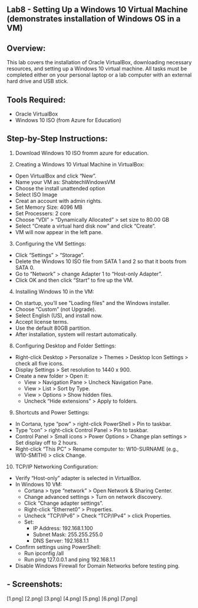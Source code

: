 ## Lab8 - Setting Up a Windows 10 Virtual Machine (demonstrates installation of Windows OS in a VM)

## Overview:
This lab covers the installation of Oracle VirtualBox, downloading necessary resources, and setting up a Windows 10 virtual machine. All tasks must be completed either on your personal laptop or a lab computer with an external hard drive and USB stick.

## Tools Required:
- Oracle VirtualBox
- Windows 10 ISO (from Azure for Education)

## Step-by-Step Instructions:

1. Download Windows 10 ISO fromm azure for education.

2. Creating a Windows 10 Virtual Machine in VirtualBox:
- Open VirtualBox and click “New”.
- Name your VM as: ShabtechWindowsVM
- Choose the install unattended option
- Select ISO Image
- Creat an account with admin rights.
- Set Memory Size: 4096 MB
- Set Processers: 2 core
- Choose “VDI” > “Dynamically Allocated” > set size to 80.00 GB
- Select “Create a virtual hard disk now” and click “Create”.
- VM will now appear in the left pane.

3. Configuring the VM Settings:
- Click “Settings” > “Storage”.
- Delete the Windows 10 ISO file from SATA 1 and 2 so that it boots from SATA 0.
- Go to “Network” > change Adapter 1 to “Host-only Adapter”.
- Click OK and then click “Start” to fire up the VM.

4. Installing Windows 10 in the VM:
- On startup, you’ll see "Loading files" and the Windows installer.
- Choose “Custom” (not Upgrade).
- Select English (US), and install now.
- Accept license terms.
- Use the default 80GB partition.
- After installation, system will restart automatically.

8. Configuring Desktop and Folder Settings:
- Right-click Desktop > Personalize > Themes > Desktop Icon Settings > check all five icons.
- Display Settings > Set resolution to 1440 x 900.
- Create a new folder > Open it:
  - View > Navigation Pane > Uncheck Navigation Pane.
  - View > List > Sort by Type.
  - View > Options > Show hidden files.
  - Uncheck “Hide extensions” > Apply to folders.

9. Shortcuts and Power Settings:
- In Cortana, type “pow” > right-click PowerShell > Pin to taskbar.
- Type “con” > right-click Control Panel > Pin to taskbar.
- Control Panel > Small icons > Power Options > Change plan settings > Set display off to 2 hours.
- Right-click “This PC” > Rename computer to: W10-SURNAME (e.g., W10-SMITH) > click Change.

10. TCP/IP Networking Configuration:
- Verify “Host-only” adapter is selected in VirtualBox.
- In Windows 10 VM:
  - Cortana > type “network” > Open Network & Sharing Center.
  - Change advanced settings > Turn on network discovery.
  - Click “Change adapter settings”.
  - Right-click “Ethernet0” > Properties.
  - Uncheck “TCP/IPv6” > Check “TCP/IPv4” > click Properties.
  - Set:
    - IP Address: 192.168.1.100
    - Subnet Mask: 255.255.255.0
    - DNS Server: 192.168.1.1
- Confirm settings using PowerShell:
  - Run ipconfig /all
  - Run ping 127.0.0.1 and ping 192.168.1.1
- Disable Windows Firewall for Domain Networks before testing ping.

## - Screenshots: 
[1.png]
[2.png]
[3.png]
[4.png]
[5.png]
[6.png]
[7.png]
